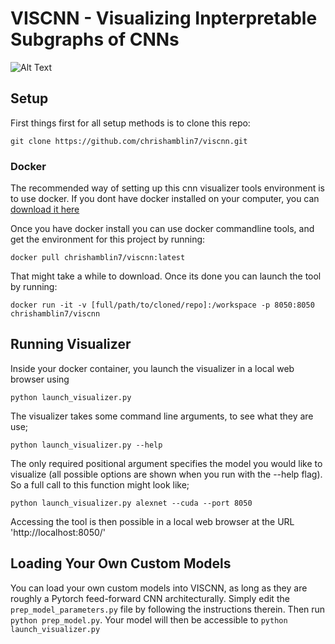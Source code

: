 # VISCNN - Visualizing Inpterpretable Subgraphs of CNNs

![Alt Text](http://chrishamblin.xyz/images/visccn_demo.gif)

## Setup

First things first for all setup methods is to clone this repo:

`git clone https://github.com/chrishamblin7/viscnn.git`


### Docker
The recommended way of setting up this cnn visualizer tools environment is to use docker. If you dont have docker installed on your computer, you can [download it here](https://docs.docker.com/get-docker/)

Once you have docker install you can use docker commandline tools, and get the environment for this project by running:

`docker pull chrishamblin7/viscnn:latest`

That might take a while to download. Once its done you can launch the tool by running:

`docker run -it -v [full/path/to/cloned/repo]:/workspace -p 8050:8050 chrishamblin7/viscnn`

## Running Visualizer

Inside your docker container, you launch the visualizer in a local web browser using

`python launch_visualizer.py`

The visualizer takes some command line arguments, to see what they are use;

`python launch_visualizer.py --help`

The only required positional argument specifies the model you would like to visualize (all possible options are shown when you run with the --help flag). So a full call to this function might look like;

`python launch_visualizer.py alexnet --cuda --port 8050`

Accessing the tool is then possible in a local web browser at the URL 'http://localhost:8050/'

## Loading Your Own Custom Models

You can load your own custom models into VISCNN, as long as they are roughly a Pytorch feed-forward CNN architecturally. Simply edit the `prep_model_parameters.py` file by following the instructions therein. Then run `python prep_model.py`. Your model will then be accessible to `python launch_visualizer.py`

